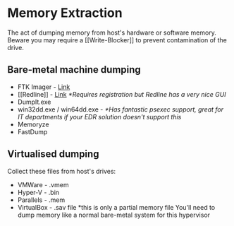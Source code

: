 # Memory Extraction

The act of dumping memory from host's hardware or software memory. Beware you may require a [[Write-Blocker]] to prevent contamination of the drive.


## Bare-metal machine dumping 

-   FTK Imager - [Link](https://accessdata.com/product-download/ftk-imager-version-4-2-0)
-   [[Redline]] - [Link](https://www.fireeye.com/services/freeware/redline.html) _*Requires registration but Redline has a very nice GUI_
-   DumpIt.exe
-   win32dd.exe / win64dd.exe - _*Has fantastic psexec support, great for IT departments if your EDR solution doesn't support this_
-   Memoryze
-   FastDump

## Virtualised dumping 
Collect these files from host's drives:
-   VMWare - .vmem
-   Hyper-V - .bin
-   Parallels - .mem
-   VirtualBox - .sav file *this is only a partial memory file You'll need to dump memory like a normal bare-metal system for this hypervisor
